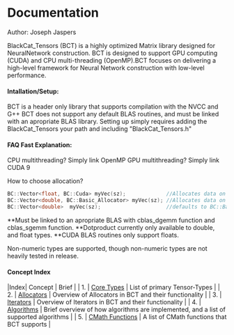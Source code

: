 # Documentation 
Author: Joseph Jaspers

BlackCat_Tensors (BCT) is a highly optimized Matrix library designed for NeuralNetwork construction. BCT is designed to support GPU computing (CUDA) and CPU multi-threading (OpenMP).BCT focuses on delivering a high-level framework for Neural Network construction with low-level performance. 

#### Intallation/Setup:
BCT is a header only library that supports compilation with the NVCC and G++ BCT does not support any default BLAS routines, and must be linked with an apropriate BLAS library. Setting up simply requires adding the BlackCat_Tensors your path and including "BlackCat_Tensors.h"

#### FAQ Fast Explanation:

CPU multithreading? Simply link OpenMP
GPU multithreading? Simply link CUDA 9

How to choose allocation?

```cpp
BC::Vector<float, BC::Cuda> myVec(sz);             //Allocates data on the gpu
BC::Vector<double, BC::Basic_Allocator> myVec(sz); //Allocates data on the cpu
BC::Vector<double>  myVec(sz);                     //defaults to BC::Basic_Allocator
```
**Must be linked to an apropriate BLAS with cblas_dgemm function and cblas_sgemm function.
**Dotproduct currently only available to double, and float types.
**CUDA BLAS routines only support floats. 

Non-numeric types are supported, though non-numeric types are not heavily tested in release. 

#### Concept Index  
|Index| Concept | Brief |
| 1. | [Core Types](https://github.com/josephjaspers/BlackCat_Tensors/blob/master/docs/aliases.md) | List of primary Tensor-Types |
| 2. | [Allocators](https://github.com/josephjaspers/BlackCat_Tensors/blob/master/docs/allocators.md) | Overview of Allocators in BCT and their functionality |
| 3. | [Iterators](https://github.com/josephjaspers/BlackCat_Tensors/blob/master/docs/iterators.md) | Overview of Iterators in BCT and their functionality |
| 4. | [Algorithms](https://github.com/josephjaspers/BlackCat_Tensors/blob/master/docs/algorithms.md) | Brief overview of how algorithms are implemented, and a list of supported algorithms |
| 5. | [CMath Functions](https://github.com/josephjaspers/BlackCat_Tensors/blob/master/docs/cmath_functions.md) | A list of CMath functions that BCT supports |
